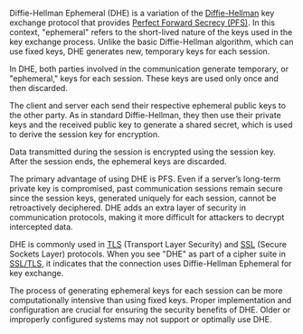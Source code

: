Diffie-Hellman Ephemeral (DHE) is a variation of the [Diffie-Hellman](../cryptography/dh.md) key exchange protocol that provides [Perfect Forward Secrecy (PFS)](../cryptography/pfs.md). In this context, "ephemeral" refers to the short-lived nature of the keys used in the key exchange process. Unlike the basic Diffie-Hellman algorithm, which can use fixed keys, DHE generates new, temporary keys for each session.

In DHE, both parties involved in the communication generate temporary, or "ephemeral," keys for each session. These keys are used only once and then discarded.

The client and server each send their respective ephemeral public keys to the other party. As in standard Diffie-Hellman, they then use their private keys and the received public key to generate a shared secret, which is used to derive the session key for encryption.

Data transmitted during the session is encrypted using the session key. After the session ends, the ephemeral keys are discarded.

The primary advantage of using DHE is PFS. Even if a server’s long-term private key is compromised, past communication sessions remain secure since the session keys, generated uniquely for each session, cannot be retroactively deciphered. DHE adds an extra layer of security in communication protocols, making it more difficult for attackers to decrypt intercepted data.

DHE is commonly used in [TLS](../cryptography/tls.md) (Transport Layer Security) and [SSL](../cryptography/ssl.md) (Secure Sockets Layer) protocols. When you see "DHE" as part of a cipher suite in [SSL/TLS](../cryptography/ssltls.md), it indicates that the connection uses Diffie-Hellman Ephemeral for key exchange.

The process of generating ephemeral keys for each session can be more computationally intensive than using fixed keys. Proper implementation and configuration are crucial for ensuring the security benefits of DHE. Older or improperly configured systems may not support or optimally use DHE.
